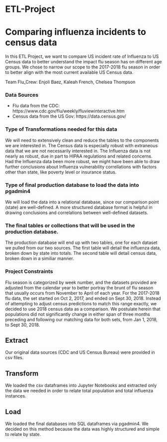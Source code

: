 # ETL-Project
<h1>Comparing influenza incidents to census data</h1>

In this ETL Project, we want to compare US incident rate of Influenza to US Census data to better understand the impact flu season has on different age groups. We chose to narrow our scope to the 2017-2018 flu season in order to better align with the most current available US Census data.

Team Flu_Crew: Enjoli Baez, Kaleah French, Chelsea Thompson

<h3>Data Sources</h3>
<ul>
  <li> Flu data from the CDC: https://www.cdc.gov/flu/weekly/fluviewinteractive.htm</li>
  <li> Census data from the US Gov: https://data.census.gov/</li>
</ul>

<h3>Type of Transformations needed for this data</h3>

We will need to extensively clean and reduce the tables to the components we are interested in. The Census data is especially robust with extraneous data that we are not necessarily interested in. The Influenza data is not nearly as robust, due in part to HIPAA regulations and related concerns. Had the Influenza data been more robust, we might have been able to draw further conclusions about Influenza vulnerability correllations with factors other than state, like poverty level or insurance status.

<h3>Type of final production database to load the data into pgadmin4</h3>

We will load the data into a relational database, since our comparison point (state) are well-defined. A more structured database format is helpful in drawing conclusions and correlations between well-defined datasets.

<h3>The final tables or collections that will be used in the production database.</h3>

The production database will end up with two tables, one for each dataset we pulled from our two sources. The first table will detail the influenza data, broken down by state into totals. The second table will detail census data, broken down in a similiar manner.

<h3>Project Constraints</h3>

Flu season is categorized by week number, and the datasets provided are adjusted from the calendar year to better portray the brunt of flu season that usually occurs from November to April of each year. For the 2017-2018 flu data, the set started on Oct 2, 2017, and ended on Sept 30, 2018. Instead of attempting to adjust census predictions to match this range exactly, we decided to use 2018 census data as a comparison. We postulate herein that populations did not significantly change in either span of three months preceding and following our matching data for both sets, from Jan 1, 2018, to Sept 30, 2018.

<h2><b>E</b>xtract</h2>

Our original data sources (CDC and US Census Bureau) were provided in csv files.

<h2><b>T</b>ransform</h2>

We loaded the csv dataframes into Jupyter Notebooks and extracted only the data we needed in order to relate total population and total influenza instances.

<h2><b>L</b>oad</h2>

We loaded the final databases into SQL dataframes via pgadmin4. We decided on this method because the data was highly structured and simple to relate by state.
